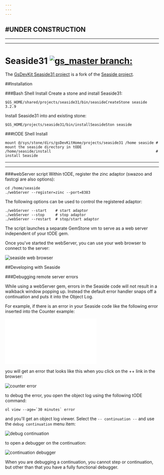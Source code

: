 ```yaml
---
---
---
```

#UNDER CONSTRUCTION
---
---
---

# Seaside31 [![gs_master branch:](https://travis-ci.org/GsDevKit/Seaside31.png?branch=gs_master)](https://travis-ci.org/GsDevKit/Seaside31)
The [GsDevKit Seaside31 project][3] is a fork of the [Seaside project][4].

##Installation

###Bash Shell Install
Create a stone and install Seaside31:

```
$GS_HOME/shared/projects/seaside31/bin/seasideCreateStone seaside 3.2.9
```

Install Seaside31 into and existing stone:

```
$GS_HOME/projects/seaside31/bin/installSeasideSton seaside
```

###tODE Shell Install

```
mount @/sys/stone/dirs/gsDevKitHome/projects/seaside31 /home seaside # mount the seaside directory in tODE
/home/seaside/install                                                # install Seaside
```

---
---

###webServer script
Within tODE, register the zinc adaptor (swazoo and fastcgi are also options):

```Shell
cd /home/seaside
./webServer --register=zinc --port=8383
```

The following options can be used to control the registered adaptor:

```Shell
./webServer --start    # start adaptor
./webServer --stop     # stop adaptor
./webServer --restart  # stop/start adaptor
```

The script launches a separate GemStone vm to serve as a web server independent of your tODE gem.

Once you've started the webServer, you can use your web browser to connect to the server:

![seaside web browser][6]

##Developing with Seaside





###Debugging remote server errors

While using a webServer gem, errors in the Seaside code will not result in a walkback window popping up. Instead the default error handler snaps off a continuation and puts it into the Object Log.

For example, if there is an error in your Seaside code like the following error inserted into the Counter example:

![wacounter code][7]	

you will get an error that looks like this when you click on the ++ link in the browser:

![counter error][8]

to debug the error, you open the object log using the following tODE command:

```Shell
ol view --age=`30 minutes` error
```

and you'll get an object log viewer. Select the `-- continuation --` and use the `debug continuation` menu item:

![debug continuation][9]

to open a debugger on the continuation:

![continuation debugger][10]

When you are debugging a continuation, you cannot step or continuation, but other than that you have a fully functional debugger.

[1]: ../../../docs/images/browseProjectEntry.png
[2]: ../../../docs/images/projectListMenu.png
[3]: https://github.com/GsDevKit/Seaside31
[4]: http://seaside.st/
[5]: ../../../docs/images/editProjectEntry.png
[6]: ../../../docs/images/seasideBrowser.png
[7]: docs/FAQ.md#1-how-do-i-debug-an-error-that-appears-in-the-web-server



[8]: ../../../docs/images/waCounterError.png
[9]: ../../../docs/images/debugContinuation.png
[10]: ../../../docs/images/continuationDebugger.png

